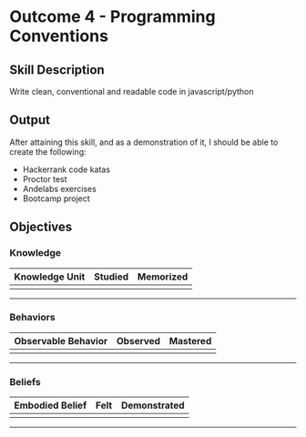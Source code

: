 # Outcome 4 - Programming Conventions

## Skill Description
Write clean, conventional and readable code in javascript/python

## Output
After attaining this skill, and as a demonstration of it, I should be able to create the following:
- Hackerrank code katas
- Proctor test
- Andelabs exercises
- Bootcamp project

## Objectives

### Knowledge

| Knowledge Unit | Studied | Memorized |
|:---|:---:|:---:|
| | | |

---

### Behaviors

| Observable Behavior | Observed | Mastered |
|:---|:---:|:---:|
| | | |

---

### Beliefs

| Embodied Belief | Felt | Demonstrated |
|:---|:---:|:---:|
| | | |

---
